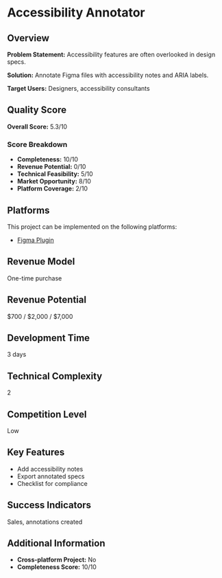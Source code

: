 # Accessibility Annotator

## Overview
**Problem Statement:** Accessibility features are often overlooked in design specs.

**Solution:** Annotate Figma files with accessibility notes and ARIA labels.

**Target Users:** Designers, accessibility consultants

## Quality Score
**Overall Score:** 5.3/10

### Score Breakdown
- **Completeness:** 10/10
- **Revenue Potential:** 0/10
- **Technical Feasibility:** 5/10
- **Market Opportunity:** 8/10
- **Platform Coverage:** 2/10

## Platforms
This project can be implemented on the following platforms:
- [Figma Plugin](./platforms/figma-plugin/)

## Revenue Model
One-time purchase

## Revenue Potential
$700 / $2,000 / $7,000

## Development Time
3 days

## Technical Complexity
2

## Competition Level
Low

## Key Features
- Add accessibility notes
- Export annotated specs
- Checklist for compliance

## Success Indicators
Sales, annotations created

## Additional Information
- **Cross-platform Project:** No
- **Completeness Score:** 10/10
